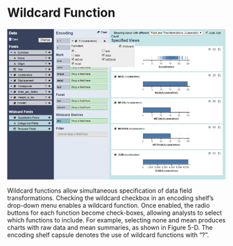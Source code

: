 # Wildcard Function

![Wildcard Function](../.gitbook/assets/wildcardfunction.PNG)

Wildcard functions allow simultaneous specification of data field transformations. Checking the wildcard checkbox in an encoding shelf’s drop-down menu enables a wildcard function. Once enabled, the radio buttons for each function become check-boxes, allowing analysts to select which functions to include. For example, selecting none and mean produces charts with raw data and mean summaries, as shown in Figure 5-D. The encoding shelf capsule denotes the use of wildcard functions with “?”.


